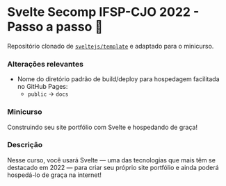 # Svelte Secomp IFSP-CJO 2022 - Passo a passo 👣

Repositório clonado de [`sveltejs/template`](https://github.com/sveltejs/template) e adaptado para o minicurso.

### Alterações relevantes
- Nome do diretório padrão de build/deploy para hospedagem facilitada no GitHub Pages:
  - `public` → `docs`

### Minicurso
Construindo seu site portfólio com Svelte e hospedando de graça!

### Descrição
Nesse curso, você usará Svelte — uma das tecnologias que mais têm se destacado em 2022 — para criar seu próprio site portfólio e ainda poderá hospedá-lo de graça na internet!
